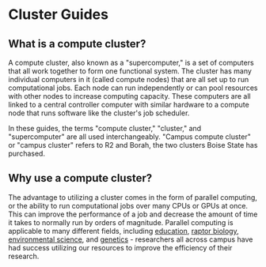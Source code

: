 # Cluster Guides
## **What is a compute cluster**?

A compute cluster, also known as a "supercomputer," is a set of computers that all work together to form one functional system.
The cluster has many individual computers in it (called compute nodes) that are all set up to run computational jobs. Each
node can run independently or can pool resources with other nodes to increase computing capacity. These computers are all linked
to a central controller computer with similar hardware to a compute node that runs software like the cluster's job scheduler. 

In these guides, the terms "compute cluster," "cluster," and "supercomputer" are all used interchangeably. "Campus compute
cluster" or "campus cluster" refers to R2 and Borah, the two clusters Boise State has purchased.

## **Why use a compute cluster?**
The advantage to utilizing a cluster comes in the form of parallel computing, or the ability to run computational jobs over many
CPUs or GPUs at once. This can improve the performance of a job and decrease the amount of time it takes to normally run by 
orders of magnitude. Parallel computing is applicable to many different fields, including 
[education](https://www.boisestate.edu/news/2019/05/22/days-to-hours-researcher-speeds-up-data-simulation-process-with-help-of-research-computing/),
[raptor biology](https://www.boisestate.edu/news/2020/04/21/peregrine-funds-raptor-research-enhanced-by-partnership-with-research-computing/), 
[environmental science](https://www.boisestate.edu/news/2019/09/05/how-a-study-of-idahos-drylands-could-impact-future-nasa-studies/), and
[genetics](https://www.boisestate.edu/news/2021/03/04/research-highlight-computing-the-tree-of-life/) - researchers
all across campus have had success utilizing our resources to improve the efficiency of their research. 
